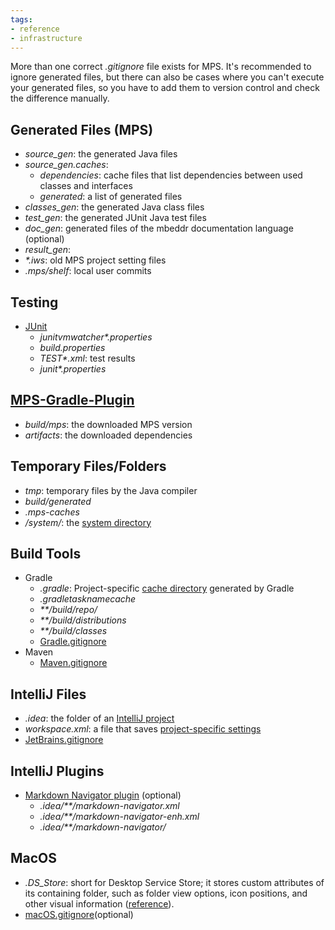 ```yaml
---
tags:
- reference
- infrastructure
---
```


More than one correct *\.gitignore* file exists for MPS. It's recommended to ignore generated files, but there can also be cases
where you can't execute your generated files, so you have to add them to version control and check the difference manually.

## Generated Files (MPS)

- *source_gen*: the generated Java files
- *source_gen.caches*:
    - *dependencies*: cache files that list dependencies between used classes and interfaces
    - *generated*: a list of generated files
- *classes_gen*: the generated Java class files
- *test_gen*: the generated JUnit Java test files
- *doc_gen*: generated files of the mbeddr documentation language (optional)
- *result_gen*: 
- *\*.iws*: old MPS project setting files
- *.mps/shelf*: local user commits

## Testing

- [JUnit](https://junit.org/junit5)
    - *junitvmwatcher\*.properties*
    - *build.properties*
    - *TEST\*.xml*: test results
    - *junit\*.properties*

## [MPS-Gradle-Plugin](https://github.com/mbeddr/mps-gradle-plugin)

- *build/mps*: the downloaded MPS version
- *artifacts*: the downloaded dependencies

## Temporary Files/Folders

- *tmp*: temporary files by the Java compiler
- *build/generated*
- *.mps-caches*
- */system/*: the [system directory](https://www.jetbrains.com/help/mps/directories-used-by-the-ide-to-store-settings-caches-plugins-and-logs.html#system-directory)

## Build Tools

- Gradle
    - *.gradle*: Project-specific [cache directory](https://docs.gradle.org/current/userguide/directory_layout.html#dir:project_root) generated by Gradle
    - *.gradletasknamecache*
    - *\*\*/build/repo/*
    - *\*\*/build/distributions*
    - *\*\*/build/classes*
    - [Gradle.gitignore](https://github.com/github/gitignore/blob/main/Gradle.gitignore)
- Maven
    - [Maven.gitignore](https://github.com/github/gitignore/blob/main/Maven.gitignore) 

## IntelliJ Files

- *.idea*: the folder of an [IntelliJ project](https://www.jetbrains.com/help/idea/creating-and-managing-projects.html) 
- *workspace.xml*: a file that saves [project-specific settings](https://plugins.jetbrains.com/docs/intellij/project.html)
- [JetBrains.gitignore](https://github.com/github/gitignore/blob/main/Global/JetBrains.gitignore)

## IntelliJ Plugins

- [Markdown Navigator plugin](https://plugins.jetbrains.com/plugin/7896-markdown-navigator-enhanced) (optional)
    - *.idea/\*\*/markdown-navigator.xml*
    - *.idea/\*\*/markdown-navigator-enh.xml*
    - *.idea/\*\*/markdown-navigator/*

## MacOS

- *.DS_Store*: short for Desktop Service Store; it stores custom attributes of its containing folder, such as folder view options, icon positions, and other visual information ([reference](https://en.wikipedia.org/wiki/.DS_Store)).
- [macOS.gitignore](https://github.com/github/gitignore/blob/main/Global/macOS.gitignore)(optional)